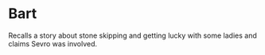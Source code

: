 # Bart

Recalls a story about stone skipping and getting lucky with some ladies and 
claims Sevro was involved.